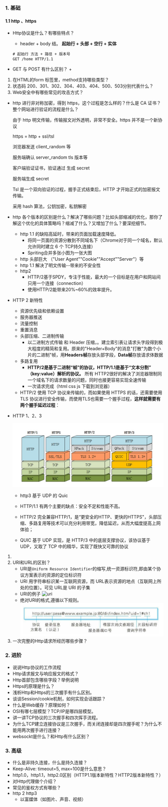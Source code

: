 ### 1. 基础

#### 1.1 http 、https

+ Http协议是什么？有哪些特点？

  + header + body 结。 **起始行 + 头部 + 空行 + 实体**

  ```http
  # 起始行 方法 + 路径 + 版本号
  GET /home HTTP/1.1
  ```

+ GET 与 POST 有什么区别？
  + 

1. 在HTML的form 标签里，method支持哪些类型？
2. 状态码 200、301、302、304、403、404、500、503分别代表什么？
3. Web安全中有哪些常见的攻击方式？

+ http 进行非对称加密，得到 https，这个过程是怎么样的？什么是 CA 证书？整个网站进行验证的流程是什么？

  由于 http 明文传输，传输报文对外透明，非常不安全。https 并不是一个新协议

  https = http + ssl/tsl

  浏览器发送 client_random 等

  服务端确认 server_random tls 版本等

  客户端验证证书，验证通过 生成 secret

  服务端生成 secret

  Tsl 是一个双向验证的过程，握手正式结束后，HTTP 才开始正式的加密报文传输。

  采用 hash 算法，公钥加密，私钥解密

+ http 各个版本的区别是什么？解决了哪些问题？比如头部缩减的优化，那你了解这个优化的具体策略吗？缩减了什么？又增加了什么？要深挖细节。

  + http 1.1 的缺陷高延时，带来的页面加载速度降低。
    + 将同一页面的资源分散到不同域名下（Chrome对于同一个域名，默认允许同时建立 6 个 TCP持久连接）
    + Spriting合并多张小图为一张大图
  + http 头部巨大 （"User Agent""Cookie""Accept""Server"）等
  + http 1.1 解决了明文传输--带来的不安全性
  + http2
    + HTTP/2基于SPDY，专注于性能，最大的一个目标是在用户和网站间只用一个连接（connection）
    + 使用HTTP/2能带来20%~60%的效率提升。

+ HTTP 2 新特性

  + 资源优先级和依赖设置
  + 服务器推送
  + 流量控制
  + 重置消息
  + 头部压缩、二进制传输
    + 以二进制方式传输 和 Header 压缩，。建立索引表让请求头字段得到极大程度的精简和复用。原来的"Header+Body"的消息"打散"为数个小片的二进制"帧，用**Headers帧**存放头部字段，**Data帧**存放请求体数据
  + 多路复用
    + **HTTP/2是基于二进制“帧”的协议，HTTP/1.1是基于“文本分割” （key:value）解析的协议。** 所有 HTTP2很好的解决了浏览器限制同一个域名下的请求数量的问题，同时也接更容易实现全速传输
    + 一次请求完成（html css js 下载到浏览器）
  + HTTP/2 使用 TCP 协议来传输的，而如果使用 HTTPS 的话，还需要使用 TLS 协议进行安全传输，而使用TLS也需要一个握手过程，**这样就需要有两个握手延迟过程**：

+ HTTP 1、2、3

  ![http3](./img/http3.jpg)

  + http3 基于 UDP 的 Quic  

  + HTTP/1.1 有两个主要的缺点：安全不足和性能不高。

  + HTTP/2 完全兼容HTTP/1，是“更安全的HTTP、更快的HTTPS"，头部压缩、多路复用等技术可以充分利用带宽，降低延迟，从而大幅度提高上网体验；

  + QUIC 基于 UDP 实现，是 HTTP/3 中的底层支撑协议，该协议基于 UDP，又取了 TCP 中的精华，实现了既快又可靠的协议

    

1. 
7. URI和URL的区别？
    + URI是`Uniform Resource Identifier`的缩写,统一资源标识符,即由某个协议方案表示的资源的定位标识符
    + URI 用字符串标识某一互联网资源，而 URL表示资源的地点（互联网上所处的位置）。可见 URL是 URI 的子集<br>
    + URI的例子
    ![uri](http://cdn.xutong.top/uri.jpg)
    + 绝对URI的格式,遵循以下规则。
    ![uri](./img/uri02.jpg)
8. 一次完整的Http请求所经历哪些步骤？
### 2. 进阶
+ 说说Http协议的工作流程
+ Http请求报文与响应报文的格式？
+ Http首部包含哪些字段？举例说明
+ Https的原理是什么？
+ 浅析Http和Https的三次握手有什么区别。
+ 谈谈Session/cookie机制，如何实现会话跟踪？
+ 什么是Web缓存？原理如何？
+ OSI有哪七层模型？TCP/IP是哪四层模型。
+ 讲一讲TCP协议的三次握手和四次挥手流程。
+ 为什么TCP建立连接协议是三次握手，而关闭连接却是四次握手呢？为什么不能用两次握手进行连接？
+ websockt是什么？和Http有什么区别？
### 3. 高级
+ 什么是非持久连接，什么是持久连接？
+ Keep-Alive: timeout=5, max=100是什么意思？
+ http1.0，http1.1，http2.0区别（HTTP1.1版本新特性？HTTP2版本新特性？）
+ 对Http代理做个介绍？
+ 常见的鉴权方式有哪些？
+ http 2 http3
  + 以富媒体（如图片、声音、视频）